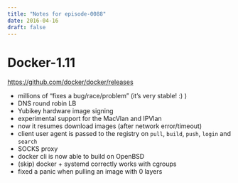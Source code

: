 ```yaml
---
title: "Notes for episode-0088"
date: 2016-04-16
draft: false
---
```


# Docker-1.11
https://github.com/docker/docker/releases

- millions of “fixes a bug/race/problem” (it’s very stable! :) )
- DNS round robin LB
- Yubikey hardware image signing
- experimental support for the MacVlan and IPVlan
- now it resumes download images (after network error/timeout)
- client user agent is passed to the registry on `pull`, `build`, `push`, `login` and `search`
- SOCKS proxy
- docker cli is now able to build on OpenBSD
- (skip) docker + systemd correctly works with cgroups
- fixed a panic when pulling an image with 0 layers

